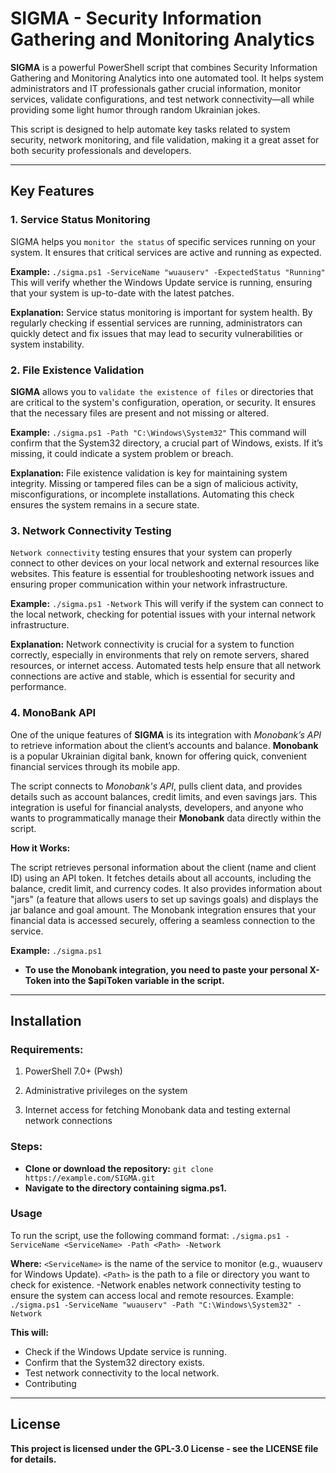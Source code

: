 # SIGMA - Security Information Gathering and Monitoring Analytics

**SIGMA** is a powerful PowerShell script that combines Security Information Gathering and Monitoring Analytics into one automated tool. It helps system administrators and IT professionals gather crucial information, monitor services, validate configurations, and test network connectivity—all while providing some light humor through random Ukrainian jokes.

This script is designed to help automate key tasks related to system security, network monitoring, and file validation, making it a great asset for both security professionals and developers.

---

## Key Features

### 1. Service Status Monitoring
SIGMA helps you `monitor the status` of specific services running on your system. It ensures that critical services are active and running as expected.
  
**Example:**
```./sigma.ps1 -ServiceName "wuauserv" -ExpectedStatus "Running"```
This will verify whether the Windows Update service is running, ensuring that your system is up-to-date with the latest patches.

**Explanation:**
Service status monitoring is important for system health. By regularly checking if essential services are running, administrators can quickly detect and fix issues that may lead to security vulnerabilities or system instability.

### 2. File Existence Validation
**SIGMA** allows you to `validate the existence of files` or directories that are critical to the system's configuration, operation, or security. It ensures that the necessary files are present and not missing or altered.

**Example:**
```./sigma.ps1 -Path "C:\Windows\System32"```
This command will confirm that the System32 directory, a crucial part of Windows, exists. If it’s missing, it could indicate a system problem or breach.

**Explanation:**
File existence validation is key for maintaining system integrity. Missing or tampered files can be a sign of malicious activity, misconfigurations, or incomplete installations. Automating this check ensures the system remains in a secure state.

### 3. Network Connectivity Testing
`Network connectivity` testing ensures that your system can properly connect to other devices on your local network and external resources like websites. This feature is essential for troubleshooting network issues and ensuring proper communication within your network infrastructure.

**Example:**
``./sigma.ps1 -Network``
This will verify if the system can connect to the local network, checking for potential issues with your internal network infrastructure.

**Explanation:**
Network connectivity is crucial for a system to function correctly, especially in environments that rely on remote servers, shared resources, or internet access. Automated tests help ensure that all network connections are active and stable, which is essential for security and performance.

### 4. MonoBank API
One of the unique features of **SIGMA** is its integration with *Monobank’s API* to retrieve information about the client’s accounts and balance. **Monobank** is a popular Ukrainian digital bank, known for offering quick, convenient financial services through its mobile app.

The script connects to *Monobank's API*, pulls client data, and provides details such as account balances, credit limits, and even savings jars. This integration is useful for financial analysts, developers, and anyone who wants to programmatically manage their **Monobank** data directly within the script.

**How it Works:**

The script retrieves personal information about the client (name and client ID) using an API token.
It fetches details about all accounts, including the balance, credit limit, and currency codes.
It also provides information about "jars" (a feature that allows users to set up savings goals) and displays the jar balance and goal amount.
The Monobank integration ensures that your financial data is accessed securely, offering a seamless connection to the service.

**Example:**
```./sigma.ps1```

- **To use the Monobank integration, you need to paste your personal X-Token into the $apiToken variable in the script.**

---

## Installation

### Requirements:

1. PowerShell 7.0+ (Pwsh)

2. Administrative privileges on the system
3. Internet access for fetching Monobank data and testing external network connections
### Steps:

- **Clone or download the repository:**
```git clone https://example.com/SIGMA.git```
- **Navigate to the directory containing sigma.ps1.**

### Usage

To run the script, use the following command format:
``./sigma.ps1 -ServiceName <ServiceName> -Path <Path> -Network``

**Where:**
``<ServiceName>`` is the name of the service to monitor (e.g., wuauserv for Windows Update).
``<Path>`` is the path to a file or directory you want to check for existence.
-Network enables network connectivity testing to ensure the system can access local and remote resources.
Example:
``./sigma.ps1 -ServiceName "wuauserv" -Path "C:\Windows\System32" -Network``

**This will:**
- Check if the Windows Update service is running.
- Confirm that the System32 directory exists.
- Test network connectivity to the local network.
- Contributing

---
## License

**This project is licensed under the GPL-3.0 License - see the LICENSE file for details.**
